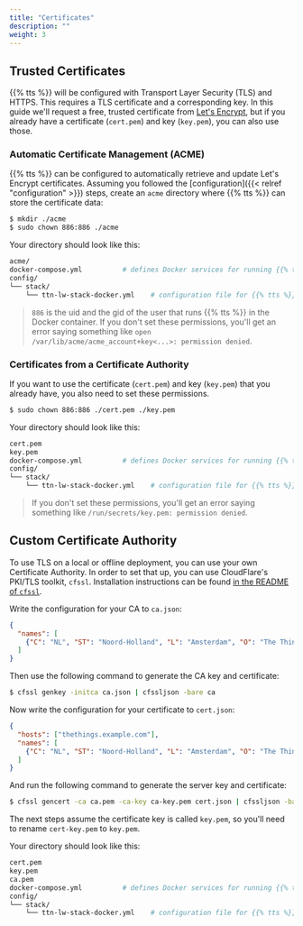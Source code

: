 ```yaml
---
title: "Certificates"
description: ""
weight: 3
---
```


## Trusted Certificates

{{% tts %}} will be configured with Transport Layer Security (TLS) and HTTPS. This requires a TLS certificate and a corresponding key. In this guide we'll request a free, trusted certificate from [Let's Encrypt](https://letsencrypt.org/getting-started/), but if you already have a certificate (`cert.pem`) and key (`key.pem`), you can also use those.

### Automatic Certificate Management (ACME)

{{% tts %}} can be configured to automatically retrieve and update Let's Encrypt certificates. Assuming you followed the [configuration]({{< relref "configuration" >}}) steps, create an `acme` directory where {{% tts %}} can store the certificate data:

```bash
$ mkdir ./acme
$ sudo chown 886:886 ./acme
```

Your directory should look like this:

```bash
acme/
docker-compose.yml          # defines Docker services for running {{% tts %}}
config/
└── stack/
    └── ttn-lw-stack-docker.yml    # configuration file for {{% tts %}}
```

> `886` is the uid and the gid of the user that runs {{% tts %}} in the Docker container. If you don't set these permissions, you'll get an error saying something like `open /var/lib/acme/acme_account+key<...>: permission denied`.

### Certificates from a Certificate Authority

If you want to use the certificate (`cert.pem`) and key (`key.pem`) that you already have, you also need to set these permissions.

```bash
$ sudo chown 886:886 ./cert.pem ./key.pem
```

Your directory should look like this:

```bash
cert.pem
key.pem
docker-compose.yml          # defines Docker services for running {{% tts %}}
config/
└── stack/
    └── ttn-lw-stack-docker.yml    # configuration file for {{% tts %}}
```

> If you don't set these permissions, you'll get an error saying something like `/run/secrets/key.pem: permission denied`.

## Custom Certificate Authority

To use TLS on a local or offline deployment, you can use your own Certificate Authority. In order to set that up, you can use CloudFlare's PKI/TLS toolkit, `cfssl`. Installation instructions can be found [in the README of `cfssl`](https://github.com/cloudflare/cfssl#installation).

Write the configuration for your CA to `ca.json`:

```json
{
  "names": [
    {"C": "NL", "ST": "Noord-Holland", "L": "Amsterdam", "O": "The Things Demo"}
  ]
}
```

Then use the following command to generate the CA key and certificate:

```bash
$ cfssl genkey -initca ca.json | cfssljson -bare ca
```

Now write the configuration for your certificate to `cert.json`:

```json
{
  "hosts": ["thethings.example.com"],
  "names": [
    {"C": "NL", "ST": "Noord-Holland", "L": "Amsterdam", "O": "The Things Demo"}
  ]
}
```

And run the following command to generate the server key and certificate:

```bash
$ cfssl gencert -ca ca.pem -ca-key ca-key.pem cert.json | cfssljson -bare cert
```

The next steps assume the certificate key is called `key.pem`, so you'll need to rename `cert-key.pem` to `key.pem`.

Your directory should look like this:

```bash
cert.pem
key.pem
ca.pem
docker-compose.yml          # defines Docker services for running {{% tts %}}
config/
└── stack/
    └── ttn-lw-stack-docker.yml    # configuration file for {{% tts %}}
```
